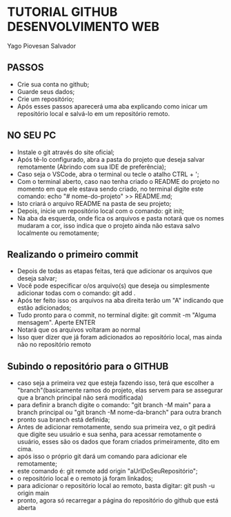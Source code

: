 # TUTORIAL GITHUB DESENVOLVIMENTO WEB
Yago Piovesan Salvador

## PASSOS

- Crie sua conta no github;
- Guarde seus dados;
- Crie um repositório;
- Após esses passos aparecerá uma aba explicando como inicar um repositório local e salvá-lo em um repositório remoto.

## NO SEU PC

- Instale o git através do site oficial;
- Após tê-lo configurado, abra a pasta do projeto que deseja salvar remotamente (Abrindo com sua IDE de preferência);
- Caso seja o VSCode, abra o terminal ou tecle o atalho CTRL + ';
- Com o terminal aberto, caso nao tenha criado o README do projeto no momento em que ele estava sendo criado, no terminal digite este comando: echo "# nome-do-projeto" >> README.md;
- Isto criará o arquivo README na pasta de seu projeto;
- Depois, inicie um repositório local com o comando: git init;
- Na aba da esquerda, onde fica os arquivos e pasta notará que os nomes mudaram a cor, isso indica que o projeto ainda não estava salvo localmente ou remotamente;

## Realizando o primeiro commit
- Depois de todas as etapas feitas, terá que adicionar os arquivos que deseja salvar;
- Você pode especificar o/os arquivo(s) que deseja ou simplesmente adicionar todas com o comando: git add .
- Após ter feito isso os arquivos na aba direita terão um "A" indicando que estão adicionados;
- Tudo pronto para o commit, no terminal digite: git commit -m "Alguma mensagem". Aperte ENTER
- Notará que os arquivos voltaram ao normal
- Isso quer dizer que já foram adicionados ao repositório local, mas ainda não no repositório remoto

## Subindo o repositório para o GITHUB
- caso seja a primeira vez que esteja fazendo isso, terá que escolher a "branch"(basicamente ramos do projeto, elas servem para se assegurar que a branch principal não será modificada)
- para definir a branch digite o comando: "git branch -M main" para a branch principal ou "git branch -M nome-da-branch" para outra branch
- pronto sua branch está definida;
- Antes de adicionar remotamente, sendo sua primeira vez, o git pedirá que digite seu usuário e sua senha, para acessar remotamente o usuário, esses são os dados que foram criados primeiramente, dito em cima.
- após isso o próprio git dará um comando para adicionar ele remotamente;
- este comando é: git remote add origin "aUrlDoSeuRepositório";
- o repositório local e o remoto já foram linkados;
- para adicionar o repositório local ao remoto, basta digitar: git push -u origin main
- pronto, agora só recarregar a página do repositório do github que está aberta